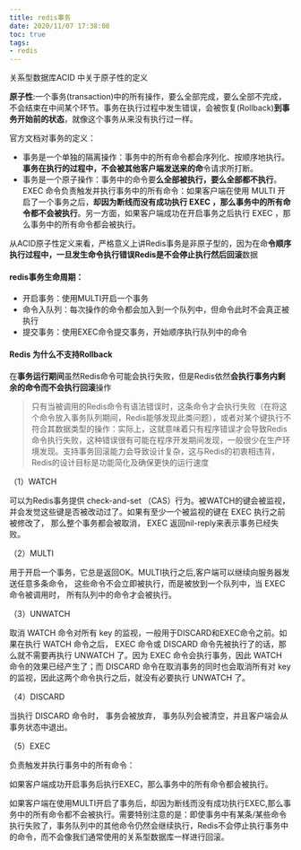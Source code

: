 ```yaml
---
title: redis事务
date: 2020/11/07 17:38:08
toc: true
tags:
- redis
---
```


关系型数据库ACID 中关于原子性的定义

**原子性**:一个事务(transaction)中的所有操作，要么全部完成，要么全部不完成，不会结束在中间某个环节。事务在执行过程中发生错误，会被恢复(Rollback)**到事务开始前的状态**，就像这个事务从来没有执行过一样。
<!--more-->
官方文档对事务的定义：
* 事务是一个单独的隔离操作：事务中的所有命令都会序列化、按顺序地执行。**事务在执行的过程中，不会被其他客户端发送来的命**令请求所打断。
* 事务是一个原子操作：事务中的命令要**么全部被执行，要么全部都不执行**。EXEC 命令负责触发并执行事务中的所有命令：如果客户端在使用 MULTI 开启了一个事务之后，**却因为断线而没有成功执行 EXEC ，那么事务中的所有命令都不会被执行**。另一方面，如果客户端成功在开启事务之后执行 EXEC ，那么事务中的所有命令都会被执行。

从ACID原子性定义来看，严格意义上讲Redis事务是非原子型的，因为在命**令顺序执行过程中，一旦发生命令执行错误Redis是不会停止执行然后回滚**数据

#### redis事务生命周期：

* 开启事务：使用MULTI开启一个事务
* 命令入队列：每次操作的命令都会加入到一个队列中，但命令此时不会真正被执行
* 提交事务：使用EXEC命令提交事务，开始顺序执行队列中的命令

#### Redis 为什么不支持Rollback

在**事务运行期间**虽然Redis命令可能会执行失败，但是Redis依然**会执行事务内剩余的命令而不会执行回滚**操作

> 只有当被调用的Redis命令有语法错误时，这条命令才会执行失败（在将这个命令放入事务队列期间，Redis能够发现此类问题），或者对某个键执行不符合其数据类型的操作：实际上，这就意味着只有程序错误才会导致Redis命令执行失败，这种错误很有可能在程序开发期间发现，一般很少在生产环境发现。支持事务回滚能力会导致设计复杂，这与Redis的初衷相违背，Redis的设计目标是功能简化及确保更快的运行速度


（1）WATCH

可以为Redis事务提供 check-and-set （CAS）行为。被WATCH的键会被监视，并会发觉这些键是否被改动过了。如果有至少一个被监视的键在 EXEC 执行之前被修改了， 那么整个事务都会被取消， EXEC 返回nil-reply来表示事务已经失败。

（2）MULTI

用于开启一个事务，它总是返回OK。MULTI执行之后,客户端可以继续向服务器发送任意多条命令， 这些命令不会立即被执行，而是被放到一个队列中，当 EXEC命令被调用时， 所有队列中的命令才会被执行。

（3）UNWATCH

取消 WATCH 命令对所有 key 的监视，一般用于DISCARD和EXEC命令之前。如果在执行 WATCH 命令之后， EXEC 命令或 DISCARD 命令先被执行了的话，那么就不需要再执行 UNWATCH 了。因为 EXEC 命令会执行事务，因此 WATCH 命令的效果已经产生了；而 DISCARD 命令在取消事务的同时也会取消所有对 key 的监视，因此这两个命令执行之后，就没有必要执行 UNWATCH 了。

（4）DISCARD

当执行 DISCARD 命令时， 事务会被放弃， 事务队列会被清空，并且客户端会从事务状态中退出。

（5）EXEC

负责触发并执行事务中的所有命令：

如果客户端成功开启事务后执行EXEC，那么事务中的所有命令都会被执行。

如果客户端在使用MULTI开启了事务后，却因为断线而没有成功执行EXEC,那么事务中的所有命令都不会被执行。需要特别注意的是：即使事务中有某条/某些命令执行失败了，事务队列中的其他命令仍然会继续执行，Redis不会停止执行事务中的命令，而不会像我们通常使用的关系型数据库一样进行回滚。